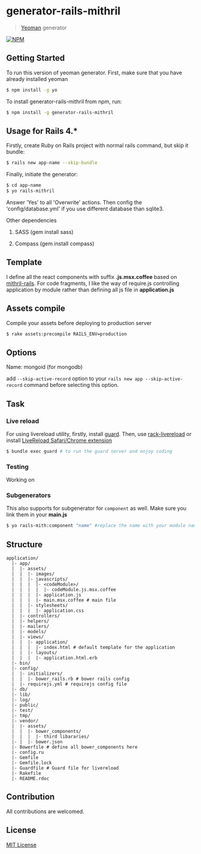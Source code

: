 # generator-rails-mithril

> [Yeoman](http://yeoman.io) generator

[![NPM](https://nodei.co/npm/generator-rails-mithril.png?downloads=true)](https://nodei.co/npm/generator-rails-mithril/)

## Getting Started

To run this version of yeoman generator. First, make sure that you have already installed yeoman

```bash
$ npm install -g yo
```

To install generator-rails-mithril from npm, run:

```bash
$ npm install -g generator-rails-mithril
```

## Usage for Rails 4.*

Firstly, create Ruby on Rails project with normal rails command, but skip it bundle:

```bash
$ rails new app-name --skip-bundle
```

Finally, initiate the generator:

```bash
$ cd app-name
$ yo rails-mithril
```

Answer 'Yes' to all 'Overwrite' actions. Then config the 'config/database.yml' if you use different
database than sqlite3.

Other dependencies

1. SASS (gem install sass)

2. Compass (gem install compass)

## Template
I define all the react components with suffix __.js.msx.coffee__ based on [mithril-rails](https://github.com/mrsweaters/mithril-rails).
For code fragments, I like the way of require.js controlling application by module rather than defining all js file in __application.js__

## Assets compile

Compile your assets before deploying to production server

```bash
$ rake assets:precompile RAILS_ENV=production
```

## Options

Name: mongoid (for mongodb)

add `--skip-active-record` option to your `rails new app --skip-active-record` command before selecting this option.

## Task

### Live reload

For using livereload utility, firstly, install [guard](https://github.com/guard/guard-livereload). Then, use [rack-livereload](https://github.com/johnbintz/rack-livereload)
or install [LiveReload Safari/Chrome extension](http://feedback.livereload.com/knowledgebase/articles/86242-how-do-i-install-and-use-the-browser-extensions-)

```bash
$ bundle exec guard # to run the guard server and enjoy coding
```
### Testing
Working on

### Subgenerators

This also supports for subgenerator for `component` as well. Make sure you link them in your
__main.js__

```bash
$ yo rails-mith:component "name" #replace the name with your module name

```
## Structure

```
application/
  |- app/
  |  |- assets/
  |  |  |- images/
  |  |  |- javascripts/
  |  |  |  |- <codeModule>/
  |  |  |  |  |- codeModule.js.msx.coffee
  |  |  |  |- application.js
  |  |  |  |- main.msx.coffee # main file
  |  |  |- stylesheets/
  |  |  |  |- application.css
  |  |- controllers/
  |  |- helpers/
  |  |- mailers/
  |  |- models/
  |  |- views/
  |  |  |- application/
  |  |  |  |- index.html # default template for the application
  |  |  |- layouts/
  |  |  |  |- application.html.erb
  |- bin/
  |- config/
  |  |- initializers/
  |  |  |- bower_rails.rb # bower rails config
  |  |- requirejs.yml # requirejs config file
  |- db/
  |- lib/
  |- log/
  |- public/
  |- test/
  |- tmp/
  |- vendor/
  |  |- assets/
  |  |  |- bower_components/
  |  |  |  |- third libararies/
  |- |  |- bower.json
  |- Bowerfile # define all bower_components here
  |- config.ru
  |- Gemfile
  |- Gemfile.lock
  |- Guardfile # Guard file for livereload
  |- Rakefile
  |- README.rdoc
```

## Contribution
All contributions are welcomed.

## License

[MIT License](http://en.wikipedia.org/wiki/MIT_License)


